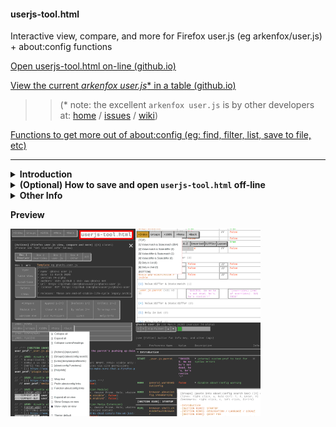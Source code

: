#### userjs-tool.html

Interactive view, compare, and more for Firefox user.js (eg arkenfox/user.js) + about:config functions

[Open userjs-tool.html on-line (github.io)](https://icpantsparti.github.io/firefox-user.js-tool/userjs-tool.html)

[View the current <i>arkenfox user.js</i>* in a table (github.io)](https://icpantsparti.github.io/firefox-user.js-tool/userjs-tool.html?at)

> > (\* note: the excellent `arkenfox user.js` is by other developers at: [home](https://github.com/arkenfox/user.js) / [issues](https://github.com/arkenfox/user.js/issues?q=sort%3Aupdated-desc) / [wiki](https://github.com/arkenfox/user.js/wiki))

[Functions to get more out of about:config (eg: find, filter, list, save to file, etc)](https://raw.githubusercontent.com/icpantsparti/firefox-user.js-tool/master/userjs-tool-aboutconfig-functions.js)

----

<details><summary><b>Introduction</b></summary>

----
 
Display a Mozilla Firefox user.js settings file contents in your Firefox browser, with:
* highlighting, links, themes*, re-size, wrap, about:config links/regex/groups
* expanding sections, and index to go to sections (with compatible user.js projects)
* compare preferences in two user.js, in a table format with order/layout options and bold cell border around differences
* actions including: user-overrides.js* append* (with comment-out*), point and click overrides collector, skeleton, prefs.js cleaner*, group by values
* load/save, drag/drop, or copy/paste user.js files (can load from some on-line URLs too)
* functions for find (filter/list)/reset/set on about:config Web Console (Firefox/forks/Thunderbird/SeaMonkey)
* single .html file (HTML/CSS/JavaScript) with no external dependency
* open [userjs-tool.html on-line](https://icpantsparti.github.io/firefox-user.js-tool/userjs-tool.html) or save for off-line use

(*arkenfox/user.js inspired.  Please visit [arkenfox/user.js](https://github.com/arkenfox/user.js) and read their info on [arkenfox/user.js/wiki](https://github.com/arkenfox/user.js/wiki). They also have nice scripts for append/clean/troubleshoot.)

This started as an over the top experiment for learning some HTML/CSS/JavaScript (first released 2019.01.02, compare added 2020.02.22).  This is a viewer/tool, and not an editor/installer.

Disclaimer: Use with care at your own risk, and verify any results

----

</details>

<details><summary><b>(Optional) How to save and open <code>userjs-tool.html</code> off-line</b></summary>

----

* Open [the raw text/html file](https://raw.githubusercontent.com/icpantsparti/firefox-user.js-tool/master/userjs-tool.html) in a browser tab
* Right click within that page and "Save Page As..."
* Open the saved `userjs-tool.html` file with your Firefox browser  
(you can drag and drop it from your Downloads folder into a new tab)
* Bookmark it for easy access
* Remember to check here for updates

----

</details>

<details><summary><b>Other Info</b></summary>

----

* (Optional) The `userjs-tool-themes.css` file can be used with `userjs-tool.html` to add custom themes/colors (or override the default)

* The `userjs-tool-aboutconfig-functions.js` file is also embeded in `userjs-tool.html` (view with the [a:c Functions] button).

* You can do these (and more) from the interface, or by using URL parameters:
  
    * [View the current arkenfox user.js (github.io)](https://icpantsparti.github.io/firefox-user.js-tool/userjs-tool.html?av)

    * [View the current arkenfox user.js in a table (github.io)](https://icpantsparti.github.io/firefox-user.js-tool/userjs-tool.html?at)
  
    * Load and view a user.js URL: [https://icpantsparti.github.io/firefox-user.js-tool/userjs-tool.html?action=view1&load1=%68ttps://raw.githubusercontent.com/arkenfox/user.js/master/user.js](https://icpantsparti.github.io/firefox-user.js-tool/userjs-tool.html?action=view1&load1=%68ttps://raw.githubusercontent.com/arkenfox/user.js/master/user.js)

----

</details>

<b>Preview</b>

<img src="/images/userjs-tool.png" width="400" />

